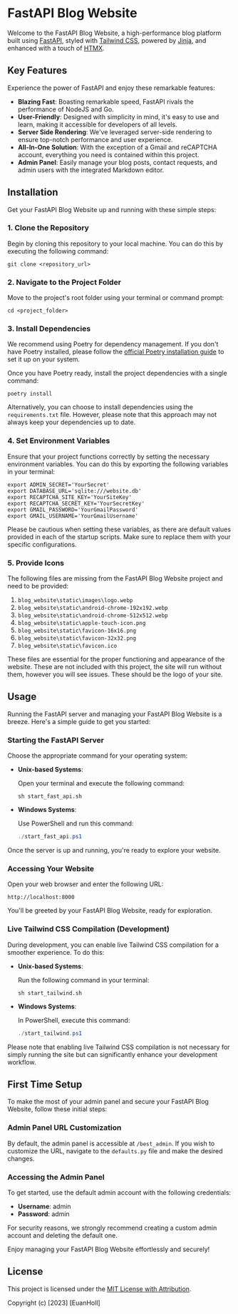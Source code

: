 # FastAPI Blog Website

Welcome to the FastAPI Blog Website, a high-performance blog platform built using [FastAPI](https://fastapi.tiangolo.com/), styled with [Tailwind CSS](https://tailwindcss.com/), powered by [Jinja](https://jinja.palletsprojects.com/en/3.1.x/), and enhanced with a touch of [HTMX](https://htmx.org/).

## Key Features

Experience the power of FastAPI and enjoy these remarkable features:

- **Blazing Fast**: Boasting remarkable speed, FastAPI rivals the performance of NodeJS and Go.
- **User-Friendly**: Designed with simplicity in mind, it's easy to use and learn, making it accessible for developers of all levels.
- **Server Side Rendering**: We've leveraged server-side rendering to ensure top-notch performance and user experience.
- **All-In-One Solution**: With the exception of a Gmail and reCAPTCHA account, everything you need is contained within this project.
- **Admin Panel**: Easily manage your blog posts, contact requests, and admin users with the integrated Markdown editor.

## Installation

Get your FastAPI Blog Website up and running with these simple steps:

### 1. Clone the Repository

Begin by cloning this repository to your local machine. You can do this by executing the following command:

```shell
git clone <repository_url>
```

### 2. Navigate to the Project Folder

Move to the project's root folder using your terminal or command prompt:

```shell
cd <project_folder>
```

### 3. Install Dependencies

We recommend using Poetry for dependency management. If you don't have Poetry installed, please follow the [official Poetry installation guide](https://python-poetry.org/docs/) to set it up on your system.

Once you have Poetry ready, install the project dependencies with a single command:

```shell
poetry install
```

Alternatively, you can choose to install dependencies using the `requirements.txt` file. However, please note that this approach may not always keep your dependencies up to date.

### 4. Set Environment Variables

Ensure that your project functions correctly by setting the necessary environment variables. You can do this by exporting the following variables in your terminal:

```shell
export ADMIN_SECRET='YourSecret'
export DATABASE_URL='sqlite:///website.db'
export RECAPTCHA_SITE_KEY='YourSiteKey'
export RECAPTCHA_SECRET_KEY='YourSecretKey'
export GMAIL_PASSWORD='YourGmailPassword'
export GMAIL_USERNAME='YourGmailUsername'
```

Please be cautious when setting these variables, as there are default values provided in each of the startup scripts. Make sure to replace them with your specific configurations.


### 5. Provide Icons
The following files are missing from the FastAPI Blog Website project and need to be provided:

1. `blog_website\static\images\logo.webp`
2. `blog_website\static\android-chrome-192x192.webp`
3. `blog_website\static\android-chrome-512x512.webp`
4. `blog_website\static\apple-touch-icon.png`
5. `blog_website\static\favicon-16x16.png`
6. `blog_website\static\favicon-32x32.png`
7. `blog_website\static\favicon.ico`

These files are essential for the proper functioning and appearance of the website. These are not included with this project, the site will run without them, however you will see issues. These should be the logo of your site.

## Usage

Running the FastAPI server and managing your FastAPI Blog Website is a breeze. Here's a simple guide to get you started:

### Starting the FastAPI Server

Choose the appropriate command for your operating system:

- **Unix-based Systems**:
  
  Open your terminal and execute the following command:

  ```shell
  sh start_fast_api.sh
  ```

- **Windows Systems**:

  Use PowerShell and run this command:

  ```powershell
  ./start_fast_api.ps1
  ```

Once the server is up and running, you're ready to explore your website.

### Accessing Your Website

Open your web browser and enter the following URL:

```
http://localhost:8000
```

You'll be greeted by your FastAPI Blog Website, ready for exploration.

### Live Tailwind CSS Compilation (Development)

During development, you can enable live Tailwind CSS compilation for a smoother experience. To do this:

- **Unix-based Systems**:

  Run the following command in your terminal:

  ```shell
  sh start_tailwind.sh
  ```

- **Windows Systems**:

  In PowerShell, execute this command:

  ```powershell
  ./start_tailwind.ps1
  ```

Please note that enabling live Tailwind CSS compilation is not necessary for simply running the site but can significantly enhance your development workflow.

## First Time Setup

To make the most of your admin panel and secure your FastAPI Blog Website, follow these initial steps:

### Admin Panel URL Customization

By default, the admin panel is accessible at `/best_admin`. If you wish to customize the URL, navigate to the `defaults.py` file and make the desired changes.

### Accessing the Admin Panel

To get started, use the default admin account with the following credentials:

- **Username**: admin
- **Password**: admin

For security reasons, we strongly recommend creating a custom admin account and deleting the default one.

Enjoy managing your FastAPI Blog Website effortlessly and securely!


## License

This project is licensed under the [MIT License with Attribution](LICENSE).

Copyright (c) [2023] [EuanHoll]

